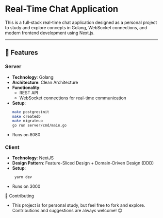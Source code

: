 # Real-Time Chat Application

This is a full-stack real-time chat application designed as a personal project to study and explore concepts in Golang, WebSocket connections, and modern frontend development using Next.js.

---

## 🚀 Features

### Server
- **Technology**: Golang
- **Architecture**: Clean Architecture
- **Functionality**:
  - REST API
  - WebSocket connections for real-time communication
- **Setup**:
  ```bash
  make postgresinit
  make createdb
  make migrateup
  go run server/cmd/main.go
  ```
- Runs on 8080


### Client
- **Technology**: NextJS
- **Design Pattern**: Feature-Sliced Design + Domain-Driven Design (DDD)
- **Setup**:
  ```bash
   yarn dev
  ```
- Runs on 3000

🤝 Contributing
- This project is for personal study, but feel free to fork and explore. Contributions and suggestions are always welcome! 😊

